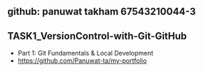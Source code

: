 ## github: panuwat takham 67543210044-3

## TASK1_VersionControl-with-Git-GitHub

- Part 1: Git Fundamentals & Local Development 
- https://github.com/Panuwat-ta/my-portfolio